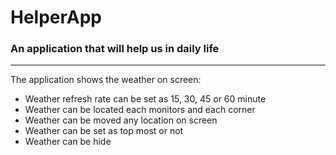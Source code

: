 # HelperApp
### An application that will help us in daily life
---
The application shows the weather on screen:
* Weather refresh rate can be set as 15, 30, 45 or 60 minute
* Weather can be located each monitors and each corner
* Weather can be moved any location on screen
* Weather can be set as top most or not
* Weather can be hide